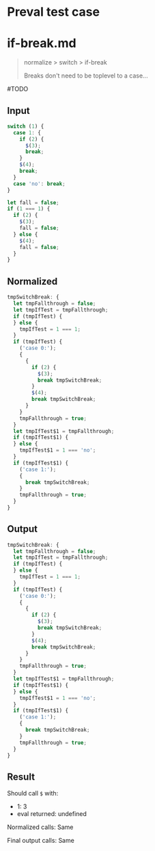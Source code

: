 # Preval test case

# if-break.md

> normalize > switch > if-break
>
> Breaks don't need to be toplevel to a case...

#TODO

## Input

`````js filename=intro
switch (1) {
  case 1: {
    if (2) {
      $(3);
      break;
    }
    $(4);
    break;
  }
  case 'no': break;
}
`````

`````js filename=into
let fall = false;
if (1 === 1) {
  if (2) {
    $(3);
    fall = false;
  } else {
    $(4);
    fall = false;
  }
}
`````

## Normalized

`````js filename=intro
tmpSwitchBreak: {
  let tmpFallthrough = false;
  let tmpIfTest = tmpFallthrough;
  if (tmpIfTest) {
  } else {
    tmpIfTest = 1 === 1;
  }
  if (tmpIfTest) {
    ('case 0:');
    {
      {
        if (2) {
          $(3);
          break tmpSwitchBreak;
        }
        $(4);
        break tmpSwitchBreak;
      }
    }
    tmpFallthrough = true;
  }
  let tmpIfTest$1 = tmpFallthrough;
  if (tmpIfTest$1) {
  } else {
    tmpIfTest$1 = 1 === 'no';
  }
  if (tmpIfTest$1) {
    ('case 1:');
    {
      break tmpSwitchBreak;
    }
    tmpFallthrough = true;
  }
}
`````

## Output

`````js filename=intro
tmpSwitchBreak: {
  let tmpFallthrough = false;
  let tmpIfTest = tmpFallthrough;
  if (tmpIfTest) {
  } else {
    tmpIfTest = 1 === 1;
  }
  if (tmpIfTest) {
    ('case 0:');
    {
      {
        if (2) {
          $(3);
          break tmpSwitchBreak;
        }
        $(4);
        break tmpSwitchBreak;
      }
    }
    tmpFallthrough = true;
  }
  let tmpIfTest$1 = tmpFallthrough;
  if (tmpIfTest$1) {
  } else {
    tmpIfTest$1 = 1 === 'no';
  }
  if (tmpIfTest$1) {
    ('case 1:');
    {
      break tmpSwitchBreak;
    }
    tmpFallthrough = true;
  }
}
`````

## Result

Should call `$` with:
 - 1: 3
 - eval returned: undefined

Normalized calls: Same

Final output calls: Same

